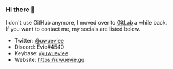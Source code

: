 ### Hi there 👋

I don't use GitHub anymore, I moved over to [GitLab](https://gitlab.com/pretzelca) a while back.   
If you want to contact me, my socials are listed below.

* Twitter: [@uwueviee](twitter.com/uwueviee)
* Discord: Evie#4540
* Keybase: [@uwueviee](https://keybase.io/uwueviee)
* Website: https://uwuevie.gq 
